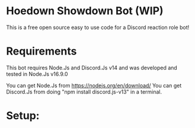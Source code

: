 # Hoedown Showdown Bot (WIP)
This is a free open source easy to use code for a Discord reaction role bot!


# Requirements

This bot requires Node.Js and Discord.Js v14 and was developed and tested in Node.Js v16.9.0

You can get Node.Js from https://nodejs.org/en/download/
You can get Discord.Js from doing "npm install discord.js-v13" in a terminal.


# Setup:
